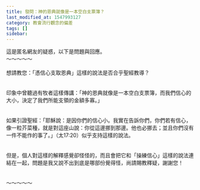 ```yaml
---
title: 發問：神的恩典就像是一本空白支票簿？
last_modified_at: 1547993127
category: 教會流行觀念的偏差
tags: []
sidebar: 
---
```


<p>這是匿名網友的疑惑，以下是問題與回應。<br/><!--more-->～～～～～<br/><br/>想請教您：「憑信心支取恩典」這樣的說法是否合乎聖經教導？<br/> <br/><br/>印象中曾聽過有牧者這樣傳講：「神的恩典就像是一本空白支票簿，而我們信心的大小，決定了我們所能支領的金額多寡。」<br/> <br/><br/>如果引證聖經：「耶穌說：是因你們的信心小。我實在告訴你們，你們若有信心，像一粒芥菜種，就是對這座山說：你從這邊挪到那邊。他也必挪去；並且你們沒有一件不能作的事了。」（太17:20）似乎支持這樣的說法。<br/> <br/><br/>但是，個人對這樣的解釋感覺卻怪怪的，而且會把它和「操練信心」這樣的說法連結在一起，問題是我又說不出到底是哪部份覺得怪，尚請賜教釋疑，謝謝您！<br/> <br/><br/>～～～～～
</p>